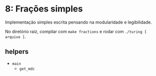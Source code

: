 # 8: Frações simples

Implementação simples escrita pensando na modularidade e legibilidade.

No diretório raiz, compilar com `make fractions` e rodar com `./turing [ arquivo ]`.

## helpers

* `main`
  * `get_mdc`
  
